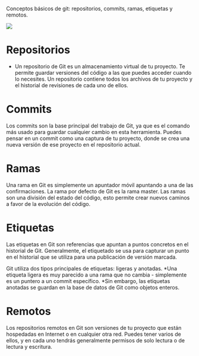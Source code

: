 Conceptos básicos de git: repositorios, commits, ramas, etiquetas y remotos. 

<img src="imagenes/dia-2.gif">


<h1> Repositorios </h1>

* Un repositorio de Git es un almacenamiento virtual de tu proyecto. Te permite guardar versiones del código a las que puedes acceder cuando lo necesites. Un repositorio contiene todos los archivos de tu proyecto y el historial de revisiones de cada uno de ellos.

<h1>Commits</h1>

Los commits son la base principal del trabajo de Git, ya que es el comando más usado para guardar cualquier cambio en esta herramienta. Puedes pensar en un commit como una captura de tu proyecto, donde se crea una nueva versión de ese proyecto en el repositorio actual.

<h1>Ramas</h1>

Una rama en Git es simplemente un apuntador móvil apuntando a una de las confirmaciones. La rama por defecto de Git es la rama master. Las ramas son una división del estado del código, esto permite crear nuevos caminos a favor de la evolución del código.

<h1>Etiquetas</h1>
Las etiquetas en Git son referencias que apuntan a puntos concretos en el historial de Git. Generalmente, el etiquetado se usa para capturar un punto en el historial que se utiliza para una publicación de versión marcada. 

Git utiliza dos tipos principales de etiquetas: ligeras y anotadas. 
*Una etiqueta ligera es muy parecido a una rama que no cambia - simplemente es un puntero a un commit específico. 
*Sin embargo, las etiquetas anotadas se guardan en la base de datos de Git como objetos enteros.

<h1>Remotos</h1>
Los repositorios remotos en Git son versiones de tu proyecto que están hospedadas en Internet o en cualquier otra red. Puedes tener varios de ellos, y en cada uno tendrás generalmente permisos de solo lectura o de lectura y escritura.